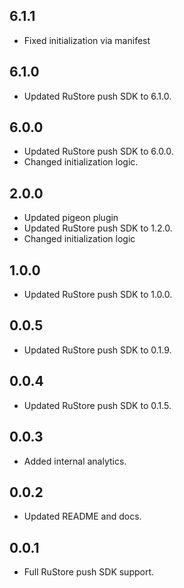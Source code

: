 ## 6.1.1

* Fixed initialization via manifest

## 6.1.0

* Updated RuStore push SDK to 6.1.0.

## 6.0.0

* Updated RuStore push SDK to 6.0.0.
* Changed initialization logic.

## 2.0.0

* Updated pigeon plugin
* Updated RuStore push SDK to 1.2.0.
* Changed initialization logic

## 1.0.0

* Updated RuStore push SDK to 1.0.0.

## 0.0.5

* Updated RuStore push SDK to 0.1.9.

## 0.0.4

* Updated RuStore push SDK to 0.1.5.

## 0.0.3

* Added internal analytics.

## 0.0.2

* Updated README and docs.

## 0.0.1

* Full RuStore push SDK support.
